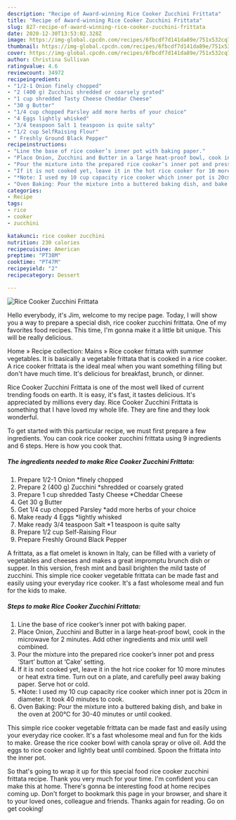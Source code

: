 ```yaml
---
description: "Recipe of Award-winning Rice Cooker Zucchini Frittata"
title: "Recipe of Award-winning Rice Cooker Zucchini Frittata"
slug: 827-recipe-of-award-winning-rice-cooker-zucchini-frittata
date: 2020-12-30T13:53:02.328Z
image: https://img-global.cpcdn.com/recipes/6fbcdf7d141da89e/751x532cq70/rice-cooker-zucchini-frittata-recipe-main-photo.jpg
thumbnail: https://img-global.cpcdn.com/recipes/6fbcdf7d141da89e/751x532cq70/rice-cooker-zucchini-frittata-recipe-main-photo.jpg
cover: https://img-global.cpcdn.com/recipes/6fbcdf7d141da89e/751x532cq70/rice-cooker-zucchini-frittata-recipe-main-photo.jpg
author: Christina Sullivan
ratingvalue: 4.6
reviewcount: 34972
recipeingredient:
- "1/2-1 Onion finely chopped"
- "2 (400 g) Zucchini shredded or coarsely grated"
- "1 cup shredded Tasty Cheese Cheddar Cheese"
- "30 g Butter"
- "1/4 cup chopped Parsley add more herbs of your choice"
- "4 Eggs lightly whisked"
- "3/4 teaspoon Salt 1 teaspoon is quite salty"
- "1/2 cup SelfRaising Flour"
- " Freshly Ground Black Pepper"
recipeinstructions:
- "Line the base of rice cooker’s inner pot with baking paper."
- "Place Onion, Zucchini and Butter in a large heat-proof bowl, cook in the microwave for 2 minutes. Add other ingredients and mix until well combined."
- "Pour the mixture into the prepared rice cooker’s inner pot and press ‘Start’ button at ‘Cake’ setting."
- "If it is not cooked yet, leave it in the hot rice cooker for 10 more minutes or heat extra time. Turn out on a plate, and carefully peel away baking paper. Serve hot or cold."
- "*Note: I used my 10 cup capacity rice cooker which inner pot is 20cm in diameter. It took 40 minutes to cook."
- "Oven Baking: Pour the mixture into a buttered baking dish, and bake in the oven at 200℃ for 30-40 minutes or until cooked."
categories:
- Recipe
tags:
- rice
- cooker
- zucchini

katakunci: rice cooker zucchini 
nutrition: 230 calories
recipecuisine: American
preptime: "PT38M"
cooktime: "PT47M"
recipeyield: "2"
recipecategory: Dessert

---
```



![Rice Cooker Zucchini Frittata](https://img-global.cpcdn.com/recipes/6fbcdf7d141da89e/751x532cq70/rice-cooker-zucchini-frittata-recipe-main-photo.jpg)

Hello everybody, it's Jim, welcome to my recipe page. Today, I will show you a way to prepare a special dish, rice cooker zucchini frittata. One of my favorites food recipes. This time, I'm gonna make it a little bit unique. This will be really delicious.

Home » Recipe collection: Mains » Rice cooker frittata with summer vegetables. It is basically a vegetable frittata that is cooked in a rice cooker. A rice cooker frittata is the ideal meal when you want something filling but don&#39;t have much time. It&#39;s delicious for breakfast, brunch, or dinner.

Rice Cooker Zucchini Frittata is one of the most well liked of current trending foods on earth. It is easy, it's fast, it tastes delicious. It's appreciated by millions every day. Rice Cooker Zucchini Frittata is something that I have loved my whole life. They are fine and they look wonderful.


To get started with this particular recipe, we must first prepare a few ingredients. You can cook rice cooker zucchini frittata using 9 ingredients and 6 steps. Here is how you cook that.

<!--inarticleads1-->

##### The ingredients needed to make Rice Cooker Zucchini Frittata:

1. Prepare 1/2-1 Onion *finely chopped
1. Prepare 2 (400 g) Zucchini *shredded or coarsely grated
1. Prepare 1 cup shredded Tasty Cheese *Cheddar Cheese
1. Get 30 g Butter
1. Get 1/4 cup chopped Parsley *add more herbs of your choice
1. Make ready 4 Eggs *lightly whisked
1. Make ready 3/4 teaspoon Salt *1 teaspoon is quite salty
1. Prepare 1/2 cup Self-Raising Flour
1. Prepare  Freshly Ground Black Pepper


A frittata, as a flat omelet is known in Italy, can be filled with a variety of vegetables and cheeses and makes a great impromptu brunch dish or supper. In this version, fresh mint and basil brighten the mild taste of zucchini. This simple rice cooker vegetable frittata can be made fast and easily using your everyday rice cooker. It&#39;s a fast wholesome meal and fun for the kids to make. 

<!--inarticleads2-->

##### Steps to make Rice Cooker Zucchini Frittata:

1. Line the base of rice cooker’s inner pot with baking paper.
1. Place Onion, Zucchini and Butter in a large heat-proof bowl, cook in the microwave for 2 minutes. Add other ingredients and mix until well combined.
1. Pour the mixture into the prepared rice cooker’s inner pot and press ‘Start’ button at ‘Cake’ setting.
1. If it is not cooked yet, leave it in the hot rice cooker for 10 more minutes or heat extra time. Turn out on a plate, and carefully peel away baking paper. Serve hot or cold.
1. *Note: I used my 10 cup capacity rice cooker which inner pot is 20cm in diameter. It took 40 minutes to cook.
1. Oven Baking: Pour the mixture into a buttered baking dish, and bake in the oven at 200℃ for 30-40 minutes or until cooked.


This simple rice cooker vegetable frittata can be made fast and easily using your everyday rice cooker. It&#39;s a fast wholesome meal and fun for the kids to make. Grease the rice cooker bowl with canola spray or olive oil. Add the eggs to rice cooker and lightly beat until combined. Spoon the frittata into the inner pot. 

So that's going to wrap it up for this special food rice cooker zucchini frittata recipe. Thank you very much for your time. I'm confident you can make this at home. There's gonna be interesting food at home recipes coming up. Don't forget to bookmark this page in your browser, and share it to your loved ones, colleague and friends. Thanks again for reading. Go on get cooking!
